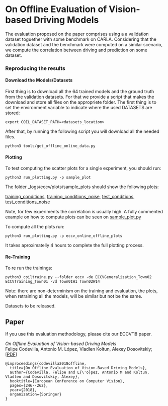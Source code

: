 On Offline Evaluation of Vision-based Driving Models
====================================================


The evaluation proposed on the paper comprises
using a a validation dataset toguether with some benchmark on
CARLA. Considering that the validation
dataset and the benchmark were computed on a similar
scenario, we compute the correlation between driving and prediction
on some dataset.

### Reproducing the results


#### Download the Models/Datasets

First thing is to download all the 64 trained models and the
ground truth from the validation datasets.
For that we provide a script that makes the download and store
all files on the appropriete folder. The first thing
is to set the environment variable to indicate where the
used DATASETS are stored:

    export COIL_DATASET_PATH=<datasets_location>

After that, by running the following script you will download
all the needed files.

    python3 tools/get_offline_online_data.py


#### Plotting

To test computing the scatter plots for a single experiment,
you should run:

    python3 run_plotting.py -p sample_plot


The folder _logs/eccv/plots/sample_plots should show
the following plots:

[training_conditions](img/training.png),
[training_conditions_noise](img/trainingnoise.png),
[test_conditions](img/test.png),
[test_conditions_noise](img/testnoise.png)


Note, for  few experiments the correlation is usually high.
A fully commented example on how to compute plots can
be seen on [sample_plot.py](plotter/plotting_params/sample_plot.py)

To compute all the plots run:

    python3 run_plotting.py -p eccv_online_offline_plots

It takes aproximatelly 4 hours
to complete the full plotting process.

#### Re-Training
To re run the trainings:

    python3 coiltraine.py --folder eccv -de ECCVGeneralization_Town02 ECCVTraining_Town01 -vd Town01W1 Town02W14

Note: there are non-determinism on the training and evaluation, the
plots, when retraining all the models, will be similar but
not be the same.

Datasets to be released.




Paper
-----

If you use this evaluation methodology, please cite our ECCV’18 paper.

_On Offline Evaluation of Vision-based Driving Models_<br>Felipe Codevilla,
 Antonio M. López, Vladlen Koltun, Alexey Dosovitskiy;
[[PDF](https://arxiv.org/pdf/1809.04843.pdf)]


```
@inproceedings{codevilla2018offline,
  title={On Offline Evaluation of Vision-Based Driving Models},
  author={Codevilla, Felipe and L{\'o}pez, Antonio M and Koltun, Vladlen and Dosovitskiy, Alexey},
  booktitle={European Conference on Computer Vision},
  pages={246--262},
  year={2018},
  organization={Springer}
}

```
